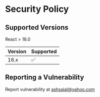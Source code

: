 # Security Policy

## Supported Versions

React > 18.0

| Version | Supported          |
| ------- | ------------------ |
| 16.x   | :white_check_mark: |

## Reporting a Vulnerability

Report vulnerability at ashsajal@yahoo.com
